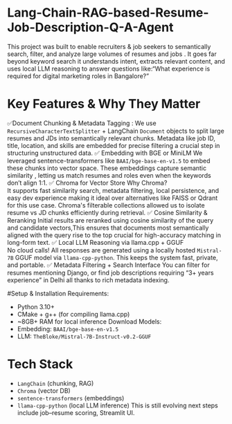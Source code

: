 # Lang-Chain-RAG-based-Resume-Job-Description-Q-A-Agent
This project was built to enable recruiters &amp; job seekers to semantically search, filter, and analyze large volumes of resumes and jobs . It goes far beyond keyword search it understands intent, extracts relevant content, and uses local LLM reasoning to answer questions like:“What experience is required for digital marketing roles in Bangalore?” 

# Key Features & Why They Matter
✅Document Chunking & Metadata Tagging : 
We use `RecursiveCharacterTextSplitter` + LangChain `Document` objects to split large resumes and JDs into semantically relevant chunks. Metadata like job ID, title, location, and skills are embedded for precise filtering  a crucial step in structuring unstructured data.
✅ Embedding with BGE or MiniLM 
We leveraged sentence-transformers like `BAAI/bge-base-en-v1.5` to embed these chunks into vector space. These embeddings capture semantic similarity , letting us match resumes and roles even when the keywords don’t align 1:1.
✅ Chroma for Vector Store 
Why Chroma?  
It supports fast similarity search, metadata filtering, local persistence, and easy dev experience making it ideal over alternatives like FAISS or Qdrant for this use case. Chroma's filterable collections allowed us to isolate resume vs JD chunks efficiently during retrieval.
✅ Cosine Similarity & Reranking
Initial results are reranked using cosine similarity of the query and candidate vectors,This ensures that documents most semantically aligned with the query rise to the top crucial for high-accuracy matching in long-form text.
✅ Local LLM Reasoning via llama.cpp + GGUF  
No cloud calls! All responses are generated using a locally hosted `Mistral-7B` GGUF model via `llama-cpp-python`. This keeps the system fast, private, and portable.
✅ Metadata Filtering + Search Interface 
You can filter for resumes mentioning Django, or find job descriptions requiring “3+ years experience” in Delhi all thanks to rich metadata indexing.

#Setup & Installation
Requirements:
- Python 3.10+
- CMake + g++ (for compiling llama.cpp)
- ~8GB+ RAM for local inference
Download Models:
- Embedding: `BAAI/bge-base-en-v1.5`
- LLM: `TheBloke/Mistral-7B-Instruct-v0.2-GGUF`

# Tech Stack
- `LangChain` (chunking, RAG)
- `Chroma` (vector DB)
- `sentence-transformers` (embeddings)
- `llama-cpp-python` (local LLM inference)
This is still evolving next steps include job–resume scoring, Streamlit UI.





